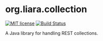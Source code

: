 # org.liara.collection


[![MIT license](https://img.shields.io/badge/License-MIT-blue.svg)](https://github.com/LIARALab/java-rest-collection/blob/master/LICENSE)
[![Build Status](https://jenkins.cedric-demongivert.com/buildStatus/icon?job=org.liara.collection/java-rest-collection/master)](https://jenkins.cedric-demongivert.com/job/org.liara.collection/job/java-rest-collection/job/master/)

A Java library for handling REST collections.
